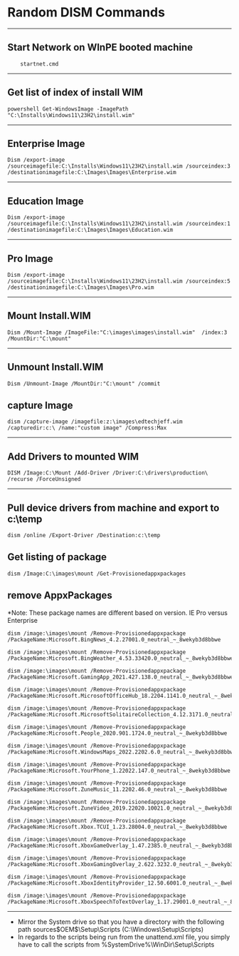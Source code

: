# Random DISM Commands

---

## Start Network on WInPE booted machine
```
    startnet.cmd
```
---

## Get list of index of install WIM
```
powershell Get-WindowsImage -ImagePath "C:\Installs\Windows11\23H2\install.wim"
```
---

## Enterprise Image
```
Dism /export-image /sourceimagefile:C:\Installs\Windows11\23H2\install.wim /sourceindex:3 /destinationimagefile:C:\Images\Images\Enterprise.wim
```
---

## Education Image
```
Dism /export-image /sourceimagefile:C:\Installs\Windows11\23H2\install.wim /sourceindex:1 /destinationimagefile:C:\Images\Images\Education.wim
```

---

## Pro Image
```
Dism /export-image /sourceimagefile:C:\Installs\Windows11\23H2\install.wim /sourceindex:5 /destinationimagefile:C:\Images\Images\Pro.wim
```

---

## Mount Install.WIM
```
Dism /Mount-Image /ImageFile:"C:\images\images\install.wim"  /index:3 /MountDir:"C:\mount"
```

---

## Unmount Install.WIM
```
Dism /Unmount-Image /MountDir:"C:\mount" /commit
```

## capture Image
```
dism /capture-image /imagefile:z:\images\edtechjeff.wim /capturedir:c:\ /name:"custom image" /Compress:Max
```

---

## Add Drivers to mounted WIM
```
DISM /Image:C:\Mount /Add-Driver /Driver:C:\drivers\production\ /recurse /ForceUnsigned
```

---

## Pull device drivers from machine and export to c:\temp
```
dism /online /Export-Driver /Destination:c:\temp
```

## Get listing of package
```
dism /Image:C:\images\mount /Get-Provisionedappxpackages
```

## remove AppxPackages
*Note: These package names are different based on version. IE Pro versus Enterprise

```
dism /image:\images\mount /Remove-Provisionedappxpackage /PackageName:Microsoft.BingNews_4.2.27001.0_neutral_~_8wekyb3d8bbwe
```

```
dism /image:\images\mount /Remove-Provisionedappxpackage /PackageName:Microsoft.BingWeather_4.53.33420.0_neutral_~_8wekyb3d8bbwe
```

```
dism /image:\images\mount /Remove-Provisionedappxpackage /PackageName:Microsoft.GamingApp_2021.427.138.0_neutral_~_8wekyb3d8bbwe
```

```
dism /image:\images\mount /Remove-Provisionedappxpackage /PackageName:Microsoft.MicrosoftOfficeHub_18.2204.1141.0_neutral_~_8wekyb3d8bbwe
```

```
dism /image:\images\mount /Remove-Provisionedappxpackage /PackageName:Microsoft.MicrosoftSolitaireCollection_4.12.3171.0_neutral_~_8wekyb3d8bbwe
```

```
dism /image:\images\mount /Remove-Provisionedappxpackage /PackageName:Microsoft.People_2020.901.1724.0_neutral_~_8wekyb3d8bbwe
```

```
dism /image:\images\mount /Remove-Provisionedappxpackage /PackageName:Microsoft.WindowsMaps_2022.2202.6.0_neutral_~_8wekyb3d8bbwe
```

```
dism /image:\images\mount /Remove-Provisionedappxpackage /PackageName:Microsoft.YourPhone_1.22022.147.0_neutral_~_8wekyb3d8bbwe
```

```
dism /image:\images\mount /Remove-Provisionedappxpackage /PackageName:Microsoft.ZuneMusic_11.2202.46.0_neutral_~_8wekyb3d8bbwe
```

```
dism /image:\images\mount /Remove-Provisionedappxpackage /PackageName:Microsoft.ZuneVideo_2019.22020.10021.0_neutral_~_8wekyb3d8bbwe
```

```
dism /image:\images\mount /Remove-Provisionedappxpackage /PackageName:Microsoft.Xbox.TCUI_1.23.28004.0_neutral_~_8wekyb3d8bbwe
```

```
dism /image:\images\mount /Remove-Provisionedappxpackage /PackageName:Microsoft.XboxGameOverlay_1.47.2385.0_neutral_~_8wekyb3d8bbwe
```

```
dism /image:\images\mount /Remove-Provisionedappxpackage /PackageName:Microsoft.XboxGamingOverlay_2.622.3232.0_neutral_~_8wekyb3d8bbwe
```

```
dism /image:\images\mount /Remove-Provisionedappxpackage /PackageName:Microsoft.XboxIdentityProvider_12.50.6001.0_neutral_~_8wekyb3d8bbwe
```

```
dism /image:\images\mount /Remove-Provisionedappxpackage /PackageName:Microsoft.XboxSpeechToTextOverlay_1.17.29001.0_neutral_~_8wekyb3d8bbwe
```

---

- Mirror the System drive so that you have a directory with the following path sources\$OEM$\$$\Setup\Scripts (C:\Windows\Setup\Scripts)
- In regards to the scripts being run from the unattend.xml file, you simply have to call the scripts from %SystemDrive%\WinDir\Setup\Scripts